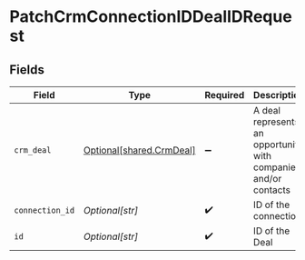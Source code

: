 # PatchCrmConnectionIDDealIDRequest


## Fields

| Field                                                           | Type                                                            | Required                                                        | Description                                                     |
| --------------------------------------------------------------- | --------------------------------------------------------------- | --------------------------------------------------------------- | --------------------------------------------------------------- |
| `crm_deal`                                                      | [Optional[shared.CrmDeal]](undefined/models/shared/crmdeal.md)  | :heavy_minus_sign:                                              | A deal represents an opportunity with companies and/or contacts |
| `connection_id`                                                 | *Optional[str]*                                                 | :heavy_check_mark:                                              | ID of the connection                                            |
| `id`                                                            | *Optional[str]*                                                 | :heavy_check_mark:                                              | ID of the Deal                                                  |